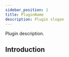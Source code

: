 ```yaml
---
sidebar_position: 1
title: PluginName
description: Plugin slogan
---
```


Plugin description.

## Introduction
